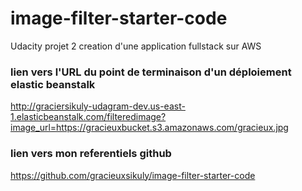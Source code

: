 # image-filter-starter-code
Udacity projet 2 creation d'une application fullstack sur AWS

### lien vers l'URL du point de terminaison d'un déploiement elastic beanstalk
http://graciersikuly-udagram-dev.us-east-1.elasticbeanstalk.com/filteredimage?image_url=https://gracieuxbucket.s3.amazonaws.com/gracieux.jpg

### lien vers mon referentiels github
https://github.com/gracieuxsikuly/image-filter-starter-code
